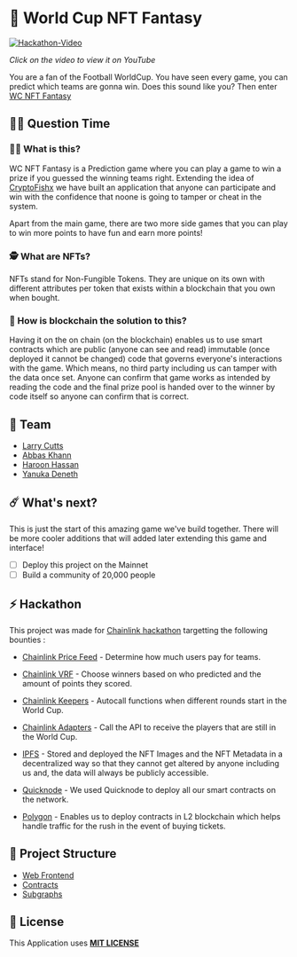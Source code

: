 # 🥳 World Cup NFT Fantasy

[![Hackathon-Video](https://i.imgur.com/bD0samS.gif)](https://youtu.be/ni5wa0Ry3SQ "Hackathon Video")

_Click on the video to view it on YouTube_

You are a fan of the Football WorldCup. You have seen every game, you can predict which teams are gonna win. Does this sound like you? Then enter [WC NFT Fantasy](https://wc-nft-fantasy.xyz/)

## 🤷‍♀️ Question Time

### 👨‍🔬 What is this?

WC NFT Fantasy is a Prediction game where you can play a game to win a prize if you guessed the winning teams right. Extending the idea of [CryptoFishx](https://twitter.com/cryptofishx/status/1572600038114873348?s=20&t=3Oq9kM_I6EdHV26yWCLSmg) we have built an application that anyone can participate and win with the confidence that noone is going to tamper or cheat in the system.

Apart from the main game, there are two more side games that you can play to win more points to have fun and earn more points!

### 🕵️ What are NFTs?

NFTs stand for Non-Fungible Tokens. They are unique on its own with different attributes per token that exists within a blockchain that you own when bought.

### 🤔 How is blockchain the solution to this?

Having it on the on chain (on the blockchain) enables us to use smart contracts which are public (anyone can see and read) immutable (once deployed it cannot be changed) code that governs everyone's interactions with the game. Which means, no third party including us can tamper with the data once set. Anyone can confirm that game works as intended by reading the code and the final prize pool is handed over to the winner by code itself so anyone can confirm that is correct.

## 👊 Team

- [Larry Cutts](https://github.com/ljcutts)
- [Abbas Khann](https://github.com/Abbas-Khann)
- [Haroon Hassan](https://github.com/Haroonrules)
- [Yanuka Deneth](https://github.com/yanukadeneth99)

## ☄️ What's next?

This is just the start of this amazing game we've build together. There will be more cooler additions that will added later extending this game and interface!

- [ ] Deploy this project on the Mainnet
- [ ] Build a community of 20,000 people

## ⚡ Hackathon

This project was made for [Chainlink hackathon](https://chain.link/hackathon) targetting the following bounties :

- [Chainlink Price Feed](https://docs.chain.link/data-feeds) - Determine how much users pay for teams.
- [Chainlink VRF](https://docs.chain.link/docs/vrf/v2/introduction/) - Choose winners based on who predicted and the amount of points they scored.
- [Chainlink Keepers](https://docs.chain.link/chainlink-automation/introduction) - Autocall functions when different rounds start in the World Cup.
- [Chainlink Adapters](https://docs.chain.link/any-api/introduction) - Call the API to receive the players that are still in the World Cup.

- [IPFS](https://ipfs.tech/) - Stored and deployed the NFT Images and the NFT Metadata in a decentralized way so that they cannot get altered by anyone including us and, the data will always be publicly accessible.

- [Quicknode](https://www.quicknode.com/) - We used Quicknode to deploy all our smart contracts on the network.

- [Polygon](https://polygon.technology/) - Enables us to deploy contracts in L2 blockchain which helps handle traffic for the rush in the event of buying tickets.

## 🔩 Project Structure

- [Web Frontend](/frontend)
- [Contracts](/backend)
- [Subgraphs](/subgraph)

## 🚫 License

This Application uses [**MIT LICENSE**](/LICENSE)
